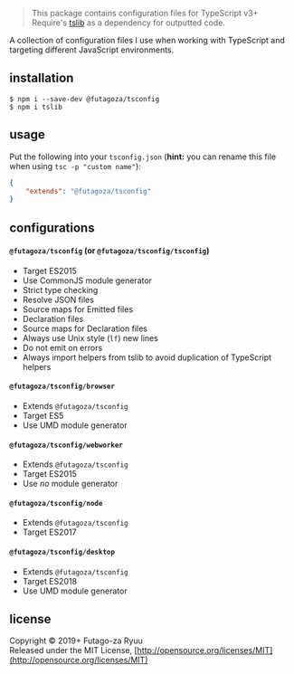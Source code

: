 > This package contains configuration files for TypeScript v3+<br>
> Require's [tslib](https://www.npmjs.com/package/tslib) as a dependency for outputted code.

A collection of configuration files I use when working with TypeScript and targeting different JavaScript environments.

## installation

```console
$ npm i --save-dev @futagoza/tsconfig
$ npm i tslib
```

## usage

Put the following into your `tsconfig.json` (__hint:__ you can rename this file when using `tsc -p "custom name"`):

```json
{
    "extends": "@futagoza/tsconfig"
}
```

## configurations

#### __`@futagoza/tsconfig`__ (or __`@futagoza/tsconfig/tsconfig`__)

- Target ES2015
- Use CommonJS module generator
- Strict type checking
- Resolve JSON files
- Source maps for Emitted files
- Declaration files
- Source maps for Declaration files
- Always use Unix style (`lf`) new lines
- Do not emit on errors
- Always import helpers from tslib to avoid duplication of TypeScript helpers

#### __`@futagoza/tsconfig/browser`__

- Extends `@futagoza/tsconfig`
- Target ES5
- Use UMD module generator

#### __`@futagoza/tsconfig/webworker`__

- Extends `@futagoza/tsconfig`
- Target ES2015
- Use _no_ module generator

#### __`@futagoza/tsconfig/node`__

- Extends `@futagoza/tsconfig`
- Target ES2017

#### __`@futagoza/tsconfig/desktop`__

- Extends `@futagoza/tsconfig`
- Target ES2018
- Use UMD module generator

## license

Copyright © 2019+ Futago-za Ryuu<br>
Released under the MIT License, [http://opensource.org/licenses/MIT](http://opensource.org/licenses/MIT)
